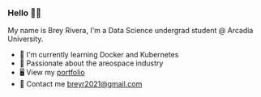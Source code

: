 ### Hello 👋🏻 
My name is Brey Rivera, I'm a Data Science undergrad student @ Arcadia University.
- 🦾 I'm currently learning Docker and Kubernetes
- 🚀 Passionate about the areospace industry
- 🖥 View my [portfolio](https://breyr.github.io/portfolio-site/)
- 📱 Contact me breyr2021@gmail.com



<!--
**breyr/breyr** is a ✨ _special_ ✨ repository because its `README.md` (this file) appears on your GitHub profile.

Here are some ideas to get you started:

- 🔭 I’m currently working on ...
- 🌱 I’m currently learning ...
- 👯 I’m looking to collaborate on ...
- 🤔 I’m looking for help with ...
- 💬 Ask me about ...
- 📫 How to reach me: ...
- 😄 Pronouns: ...
- ⚡ Fun fact: ...
-->
